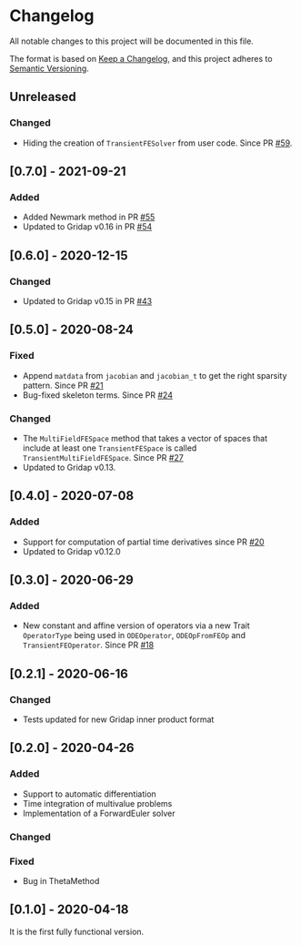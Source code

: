 # Changelog
All notable changes to this project will be documented in this file.

The format is based on [Keep a Changelog](https://keepachangelog.com/en/1.0.0/),
and this project adheres to [Semantic Versioning](https://semver.org/spec/v2.0.0.html).

## Unreleased

### Changed

- Hiding the creation of `TransientFESolver` from user code. Since PR [#59](https://github.com/gridap/GridapODEs.jl/pull/59).

## [0.7.0] - 2021-09-21

### Added
  - Added Newmark method in PR [#55](https://github.com/gridap/GridapODEs.jl/pull/55)
  - Updated to Gridap v0.16 in PR [#54](https://github.com/gridap/GridapODEs.jl/pull/54)

## [0.6.0] - 2020-12-15

### Changed
  - Updated to Gridap v0.15 in PR [#43](https://github.com/gridap/GridapODEs.jl/pull/43)
  
## [0.5.0] - 2020-08-24

### Fixed

  - Append `matdata` from `jacobian` and `jacobian_t` to get the right sparsity pattern. Since PR [#21](https://github.com/gridap/GridapODEs.jl/pull/21)
  - Bug-fixed skeleton terms. Since PR [#24](https://github.com/gridap/GridapODEs.jl/pull/24)

### Changed

  - The `MultiFieldFESpace` method that takes a vector of spaces that include at least one `TransientFESpace` is called `TransientMultiFieldFESpace`. Since PR [#27](https://github.com/gridap/GridapODEs.jl/pull/27)
  - Updated to Gridap v0.13.

## [0.4.0] - 2020-07-08

### Added

  - Support for computation of partial time derivatives since PR [#20](https://github.com/gridap/GridapODEs.jl/pull/20)
  - Updated to Gridap v0.12.0

## [0.3.0] - 2020-06-29

### Added

  - New constant and affine version of operators via a new Trait `OperatorType` being used in `ODEOperator`, `ODEOpFromFEOp` and `TransientFEOperator`. Since PR [#18](https://github.com/gridap/GridapODEs.jl/pull/18)

## [0.2.1] - 2020-06-16

### Changed

  - Tests updated for new Gridap inner product format

## [0.2.0] - 2020-04-26

### Added

  - Support to automatic differentiation
  - Time integration of multivalue problems
  - Implementation of a ForwardEuler solver

### Changed

### Fixed

  - Bug in ThetaMethod

## [0.1.0] - 2020-04-18

It is the first fully functional version.
